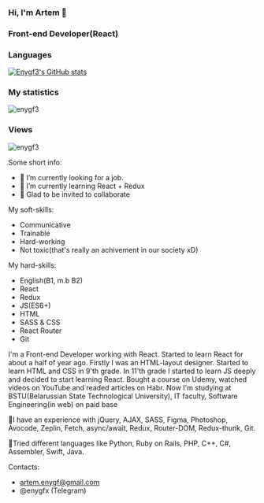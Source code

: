 ### Hi, I'm Artem 👋
### Front-end Developer(React)

 
### Languages 
[![Enygf3's GitHub stats](https://github-readme-stats.vercel.app/api?username=enygf3&theme=tokyonight)](https://github.com/anuraghazra/github-readme-stats)

### My statistics 
<p align="left"><img src="https://github-readme-stats.vercel.app/api?username=enygf3&show_icons=true&theme=tokyonight" alt="enygf3"/></p> 
<!--radical, merko, tokyonight--> 
 
### Views 
<p align="left"><img src="https://komarev.com/ghpvc/?username=enygf3" alt="enygf3"/></p> 
<!--radical, merko, tokyonight-->


Some short info:

- 🔭 I’m currently looking for a job. 
- 🌱 I’m currently learning React + Redux
- 💫 Glad to be invited to collaborate

My soft-skills:
- Communicative
- Trainable
- Hard-working
- Not toxic(that's really an achivement in our society xD)

My hard-skills:
- English(B1, m.b B2)
- React
- Redux
- JS(ES6+)
- HTML
- SASS & CSS
- React Router
- Git

I'm a Front-end Developer working with React. Started to learn React for about a half of year ago.
Firstly I was an HTML-layout designer. Started to learn HTML and CSS in 9'th grade.
In 11'th grade I started to learn JS deeply and decided to start learning React.
Bought a course on Udemy, watched videos on YouTube and readed articles on Habr.
Now I'm studying at BSTU(Belarussian State Technological University), IT faculty, Software Engineering(in web) on paid base

🔬I have an experience with jQuery, AJAX, SASS, Figma, Photoshop, Avocode, Zeplin, Fetch, async/await, Redux, Router-DOM, Redux-thunk, Git.

🤖Tried different languages like Python, Ruby on Rails, PHP, C++, C#, Assembler, Swift, Java.

Contacts:
- artem.enygf@gmail.com
- @enygfx (Telegram)
